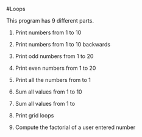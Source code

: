 #Loops

This program has 9 different parts.

1) Print numbers from 1 to 10

2) Print numbers from 1 to 10 backwards

3) Print odd numbers from 1 to 20

4) Print even numbers from 1 to 20

5) Print all the numbers from <userEntered> to 1

6) Sum all values from 1 to 10

7) Sum all values from 1 to <userEntered>

8) Print grid loops

9) Compute the factorial of a user entered number

